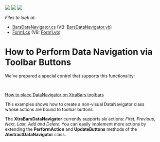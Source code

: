 <!-- default badges list -->
![](https://img.shields.io/endpoint?url=https://codecentral.devexpress.com/api/v1/VersionRange/128617277/13.1.4%2B)
[![](https://img.shields.io/badge/Open_in_DevExpress_Support_Center-FF7200?style=flat-square&logo=DevExpress&logoColor=white)](https://supportcenter.devexpress.com/ticket/details/E834)
[![](https://img.shields.io/badge/📖_How_to_use_DevExpress_Examples-e9f6fc?style=flat-square)](https://docs.devexpress.com/GeneralInformation/403183)
<!-- default badges end -->
<!-- default file list -->
*Files to look at*:

* [BarsDataNavigator.cs](./CS/DataNavigator/BarsDataNavigator.cs) (VB: [BarsDataNavigator.vb](./VB/DataNavigator/BarsDataNavigator.vb))
* [Form1.cs](./CS/DataNavigator/Form1.cs) (VB: [Form1.vb](./VB/DataNavigator/Form1.vb))
<!-- default file list end -->
# How to Perform Data Navigation via Toolbar Buttons


<p>We've prepared a special control that supports this functionality:</p><br />
<p><a href="https://www.devexpress.com/Support/Center/p/E3158">How to place DataNavigator on XtraBars toolbars</a></p><p></p><p>This examples shows how to create a non-visual DataNavigator class whose actions are bound to toolbar buttons. </p><p>The <strong>XtraBarsDataNavigator</strong> currently supports six actions: <i>First</i>, <i>Previous</i>, <i>Next</i>, <i>Last, Add and Delete.</i> You can easily implement more actions by extending the <strong>PerformAction</strong> and <strong>UpdateButtons</strong> methods of the <strong>AbstractDataNavigator</strong> class.</p>

<br/>



